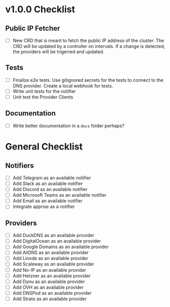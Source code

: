 # v1.0.0 Checklist

## Public IP Fetcher

- [ ] New CRD that is meant to fetch the public IP address of the cluster. The CRD will be updated by a controller on intervals. If a change is detected, the providers will be trigerred and updated.

## Tests

- [ ] Finalize e2e tests. Use gitignored secrets for the tests to connect to the DNS provider. Create a local webhook for tests.
- [ ] Write unit tests for the notifier
- [ ] Unit test the Provider Clients

## Documentation

- [ ] Write better documentation in a `docs` folder perhaps?

# General Checklist

## Notifiers

- [ ] Add Telegram as an available notifier
- [ ] Add Slack as an available notifier
- [ ] Add Discord as an available notifier
- [ ] Add Microsoft Teams as an available notifier
- [ ] Add Email as an available notifier
- [ ] Integrate apprise as a notifier

## Providers

- [ ] Add DuckDNS as an available provider
- [ ] Add DigitalOcean as an available provider
- [ ] Add Google Domains as an available provider
- [ ] Add AliDNS as an available provider
- [ ] Add Linode as an available provider
- [ ] Add Scaleway as an available provider
- [ ] Add No-IP as an available provider
- [ ] Add Hetzner as an available provider
- [ ] Add Dynu as an available provider
- [ ] Add OVH as an available provider
- [ ] Add DNSPod as an available provider
- [ ] Add Strato as an available provider
